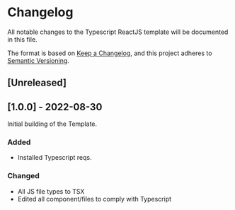 # Changelog
All notable changes to the Typescript ReactJS template will be documented in this file.

The format is based on [Keep a Changelog](https://keepachangelog.com/en/1.0.0/),
and this project adheres to [Semantic Versioning](https://semver.org/spec/v2.0.0.html).

## [Unreleased]

## [1.0.0] - 2022-08-30
Initial building of the Template.

### Added
- Installed Typescript reqs.

### Changed
- All JS file types to TSX
- Edited all component/files to comply with Typescript
